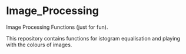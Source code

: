 # Image_Processing
Image Processing Functions (just for fun).

This repository contains functions for  istogram equalisation and playing with the colours of images. 
